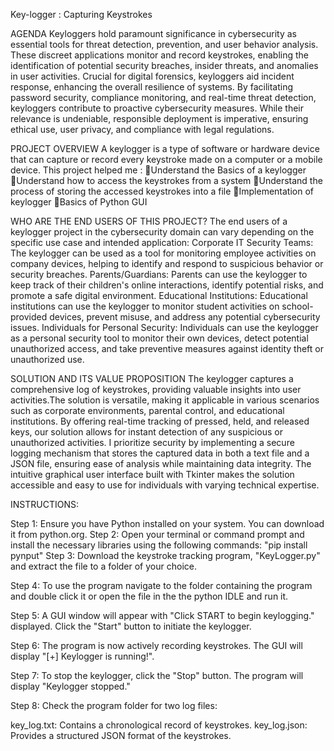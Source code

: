 Key-logger : Capturing Keystrokes

AGENDA
Keyloggers hold paramount significance in cybersecurity as essential tools for threat detection, prevention, and user behavior analysis. These discreet applications monitor and record keystrokes, enabling the identification of potential security breaches, insider threats, and anomalies in user activities. Crucial for digital forensics, keyloggers aid incident response, enhancing the overall resilience of systems. By facilitating password security, compliance monitoring, and real-time threat detection, keyloggers contribute to proactive cybersecurity measures. While their relevance is undeniable, responsible deployment is imperative, ensuring ethical use, user privacy, and compliance with legal regulations.

PROJECT  OVERVIEW
A keylogger is a type of software or hardware device that can capture or record every keystroke made on a computer or a mobile device.
This project helped me :
Understand the Basics of a keylogger
Understand how to access the keystrokes from a system
Understand the process of storing the accessed keystrokes into a file
Implementation of keylogger
Basics of Python GUI

WHO ARE THE END USERS OF THIS PROJECT?
The end users of a keylogger project in the cybersecurity domain can vary depending on the specific use case and intended application:
Corporate IT Security Teams: The keylogger can be used as a tool for monitoring employee activities on company devices, helping to identify and respond to suspicious behavior or security breaches.
Parents/Guardians: Parents can use the keylogger to keep track of their children's online interactions, identify potential risks, and promote a safe digital environment.
Educational Institutions: Educational institutions can use the keylogger to monitor student activities on school-provided devices, prevent misuse, and address any potential cybersecurity issues.
Individuals for Personal Security: Individuals can use the keylogger as a personal security tool to monitor their own devices, detect potential unauthorized access, and take preventive measures against identity theft or unauthorized use.

SOLUTION AND ITS VALUE PROPOSITION
The keylogger captures a comprehensive log of keystrokes, providing valuable insights into user activities.The solution is versatile, making it applicable in various scenarios such as corporate environments, parental control, and educational institutions. By offering real-time tracking of pressed, held, and released keys, our solution allows for instant detection of any suspicious or unauthorized activities. I prioritize security by implementing a secure logging mechanism that stores the captured data in both a text file and a JSON file, ensuring ease of analysis while maintaining data integrity. The intuitive graphical user interface built with Tkinter makes the solution accessible and easy to use for individuals with varying technical expertise.

INSTRUCTIONS:
 
Step 1:
Ensure you have Python installed on your system. You can download it from python.org.
Step 2:
Open your terminal or command prompt and install the necessary libraries using the following commands:
"pip install pynput"
Step 3:
Download the keystroke tracking program, "KeyLogger.py" and extract the file to a folder of your choice.

Step 4:
To use the program navigate to the folder containing the program and double click it or open the file in 
the the python IDLE and run it. 

Step 5:
A GUI window will appear with "Click START to begin keylogging." displayed. Click the "Start" button to initiate the keylogger.

Step 6:
The program is now actively recording keystrokes. The GUI will display "[+] Keylogger is running!".

Step 7:
To stop the keylogger, click the "Stop" button. The program will display "Keylogger stopped."

Step 8:
Check the program folder for two log files:

key_log.txt: Contains a chronological record of keystrokes.
key_log.json: Provides a structured JSON format of the keystrokes.
